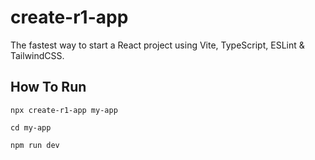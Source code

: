 # create-r1-app

The fastest way to start a React project using Vite, TypeScript, ESLint & TailwindCSS.

## How To Run

```
npx create-r1-app my-app
```

```
cd my-app
```

```
npm run dev
```
